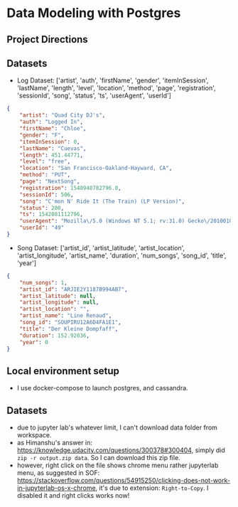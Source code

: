 # Data Modeling with Postgres

## Project Directions


## Datasets
* Log Dataset: ['artist', 'auth', 'firstName', 'gender', 'itemInSession', 'lastName',
       'length', 'level', 'location', 'method', 'page', 'registration',
       'sessionId', 'song', 'status', 'ts', 'userAgent', 'userId']

```json
{
    "artist": "Quad City DJ's",
    "auth": "Logged In",
    "firstName": "Chloe",
    "gender": "F",
    "itemInSession": 0,
    "lastName": "Cuevas",
    "length": 451.44771,
    "level": "free",
    "location": "San Francisco-Oakland-Hayward, CA",
    "method": "PUT",
    "page": "NextSong",
    "registration": 1540940782796.0,
    "sessionId": 506,
    "song": "C'mon N' Ride It (The Train) (LP Version)",
    "status": 200,
    "ts": 1542081112796,
    "userAgent": "Mozilla\/5.0 (Windows NT 5.1; rv:31.0) Gecko\/20100101 Firefox\/31.0",
    "userId": "49"
}
```
* Song Dataset: ['artist_id', 'artist_latitude', 'artist_location', 'artist_longitude',
       'artist_name', 'duration', 'num_songs', 'song_id', 'title', 'year']

```json
{
    "num_songs": 1,
    "artist_id": "ARJIE2Y1187B994AB7",
    "artist_latitude": null,
    "artist_longitude": null,
    "artist_location": "",
    "artist_name": "Line Renaud",
    "song_id": "SOUPIRU12A6D4FA1E1",
    "title": "Der Kleine Dompfaff",
    "duration": 152.92036,
    "year": 0
}
```

## Local environment setup
* I use docker-compose to launch postgres, and cassandra.

## Datasets
* due to jupyter lab's whatever limit, I can't download data folder from workspace.
* as Himanshu's answer in: https://knowledge.udacity.com/questions/300378#300404, simply did `zip -r output.zip data`. So I can download this zip file.
* however, right click on the file shows chrome menu rather jupyterlab menu, as suggested in SOF: https://stackoverflow.com/questions/54915250/clicking-does-not-work-in-jupyterlab-os-x-chrome, it's due to extension: `Right-to-Copy`. I disabled it and right clicks works now!